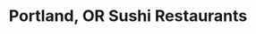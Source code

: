 ---
layout: city
title: Portland, OR Sushi Restaurants
permalink: /oregon/portland/
stateAbbr: OR
stateName: Oregon
cityName: Portland
---